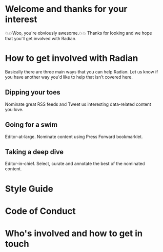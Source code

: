 # Welcome and thanks for your interest
:boom::boom:Woo, you're obviously awesome.:boom::boom: Thanks for looking and we hope that you'll get involved with Radian.
# How to get involved with Radian
Basically there are three main ways that you can help Radian. Let us know if you have another way you'd like to help that isn't covered here.
## Dipping your toes
Nominate great RSS feeds and Tweet us interesting data-related content you love.
## Going for a swim
Editor-at-large. Nominate content using Press Forward bookmarklet.
## Taking a deep dive
Editor-in-chief. Select, curate and annotate the best of the nominated content.
# Style Guide

# Code of Conduct

# Who's involved and how to get in touch

